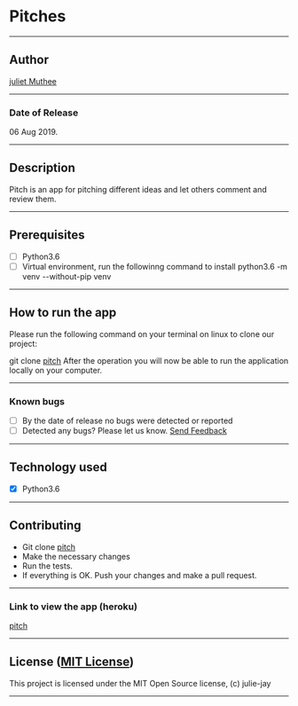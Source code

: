 # Pitches

------------------------------------------------------------------------

## Author

[juliet Muthee](https://github.com/juliet-jay)

------------------------------------------------------------------------

### Date of Release

06 Aug 2019.

------------------------------------------------------------------------

## Description

Pitch is an app for pitching different ideas and let others comment and review them.

------------------------------------------------------------------------

## Prerequisites

+ [ ] Python3.6
+ [ ] Virtual environment, run the followinng command to install python3.6 -m venv --without-pip venv

------------------------------------------------------------------------

## How to run the app

Please run the following command on your terminal on linux to clone our project:

git clone [pitch](https://github.com/Juliet-jay/pitch.git)
After the operation you will now be able to run the application locally on your computer.

------------------------------------------------------------------------

### Known bugs

+ [ ] By the date of release no bugs were detected or reported
+ [ ] Detected any bugs? Please let us know. [Send Feedback](juliekmuthee@gmail.com)

------------------------------------------------------------------------

## Technology used

+ [X] Python3.6

------------------------------------------------------------------------

## Contributing

+ Git clone [pitch](https://github.com/Juliet-jay/pitch.git)
+ Make the necessary changes
+ Run the tests.
+ If everything is OK. Push your changes and make a pull request.

------------------------------------------------------------------------

### Link to view the app (heroku)

[pitch](https://.herokuapp.com/)

------------------------------------------------------------------------

## License ([MIT License](http://choosealicense.com/licenses/mit/))

This project is licensed under the MIT Open Source license, (c) julie-jay

------------------------------------------------------------------------